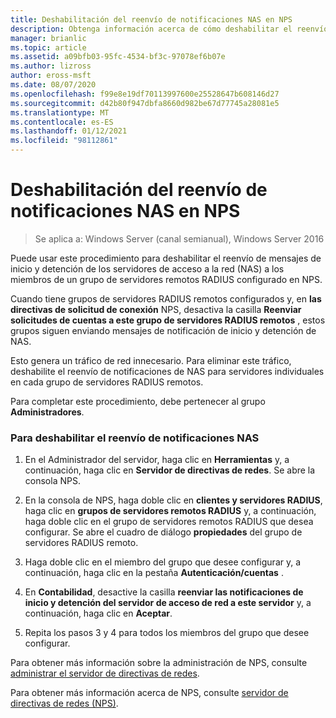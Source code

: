 ```yaml
---
title: Deshabilitación del reenvío de notificaciones NAS en NPS
description: Obtenga información acerca de cómo deshabilitar el reenvío de mensajes de inicio y detención de los servidores de acceso a la red a los miembros de un grupo de servidores remotos RADIUS configurado en NPS.
manager: brianlic
ms.topic: article
ms.assetid: a09bfb03-95fc-4534-bf3c-97078ef6b07e
ms.author: lizross
author: eross-msft
ms.date: 08/07/2020
ms.openlocfilehash: f99e8e19df70113997600e25528647b608146d27
ms.sourcegitcommit: d42b80f947dbfa8660d982be67d77745a28081e5
ms.translationtype: MT
ms.contentlocale: es-ES
ms.lasthandoff: 01/12/2021
ms.locfileid: "98112861"
---
```

# <a name="disable-nas-notification-forwarding-in-nps"></a>Deshabilitación del reenvío de notificaciones NAS en NPS

>Se aplica a: Windows Server (canal semianual), Windows Server 2016

Puede usar este procedimiento para deshabilitar el reenvío de mensajes de inicio y detención de los servidores de acceso a la red (NAS) a los miembros de un grupo de servidores remotos RADIUS configurado en NPS.

Cuando tiene grupos de servidores RADIUS remotos configurados y, en **las directivas de solicitud de conexión** NPS, desactiva la casilla **Reenviar solicitudes de cuentas a este grupo de servidores RADIUS remotos** , estos grupos siguen enviando mensajes de notificación de inicio y detención de NAS.

Esto genera un tráfico de red innecesario. Para eliminar este tráfico, deshabilite el reenvío de notificaciones de NAS para servidores individuales en cada grupo de servidores RADIUS remotos.

Para completar este procedimiento, debe pertenecer al grupo **Administradores**.

### <a name="to-disable-nas-notification-forwarding"></a>Para deshabilitar el reenvío de notificaciones NAS

1. En el Administrador del servidor, haga clic en **Herramientas** y, a continuación, haga clic en **Servidor de directivas de redes**. Se abre la consola NPS.

2. En la consola de NPS, haga doble clic en **clientes y servidores RADIUS**, haga clic en **grupos de servidores remotos RADIUS** y, a continuación, haga doble clic en el grupo de servidores remotos RADIUS que desea configurar. Se abre el cuadro de diálogo **propiedades** del grupo de servidores RADIUS remoto.

3. Haga doble clic en el miembro del grupo que desee configurar y, a continuación, haga clic en la pestaña **Autenticación/cuentas** .

4. En **Contabilidad**, desactive la casilla **reenviar las notificaciones de inicio y detención del servidor de acceso de red a este servidor** y, a continuación, haga clic en **Aceptar**.

5. Repita los pasos 3 y 4 para todos los miembros del grupo que desee configurar.

Para obtener más información sobre la administración de NPS, consulte [administrar el servidor de directivas de redes](nps-manage-top.md).

Para obtener más información acerca de NPS, consulte [servidor de directivas de redes (NPS)](nps-top.md).
